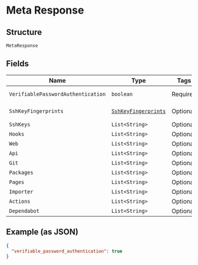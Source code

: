 
# Meta Response

## Structure

`MetaResponse`

## Fields

| Name | Type | Tags | Description | Getter | Setter |
|  --- | --- | --- | --- | --- | --- |
| `VerifiablePasswordAuthentication` | `boolean` | Required | - | boolean getVerifiablePasswordAuthentication() | setVerifiablePasswordAuthentication(boolean verifiablePasswordAuthentication) |
| `SshKeyFingerprints` | [`SshKeyFingerprints`](../../doc/models/ssh-key-fingerprints.md) | Optional | - | SshKeyFingerprints getSshKeyFingerprints() | setSshKeyFingerprints(SshKeyFingerprints sshKeyFingerprints) |
| `SshKeys` | `List<String>` | Optional | - | List<String> getSshKeys() | setSshKeys(List<String> sshKeys) |
| `Hooks` | `List<String>` | Optional | - | List<String> getHooks() | setHooks(List<String> hooks) |
| `Web` | `List<String>` | Optional | - | List<String> getWeb() | setWeb(List<String> web) |
| `Api` | `List<String>` | Optional | - | List<String> getApi() | setApi(List<String> api) |
| `Git` | `List<String>` | Optional | - | List<String> getGit() | setGit(List<String> git) |
| `Packages` | `List<String>` | Optional | - | List<String> getPackages() | setPackages(List<String> packages) |
| `Pages` | `List<String>` | Optional | - | List<String> getPages() | setPages(List<String> pages) |
| `Importer` | `List<String>` | Optional | - | List<String> getImporter() | setImporter(List<String> importer) |
| `Actions` | `List<String>` | Optional | - | List<String> getActions() | setActions(List<String> actions) |
| `Dependabot` | `List<String>` | Optional | - | List<String> getDependabot() | setDependabot(List<String> dependabot) |

## Example (as JSON)

```json
{
  "verifiable_password_authentication": true
}
```


